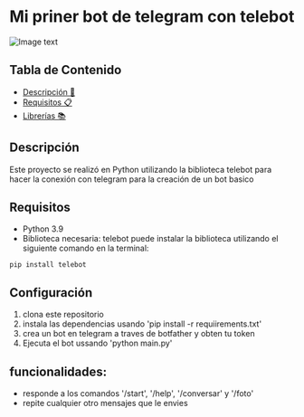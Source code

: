 # Mi priner bot de telegram con telebot
![Image text]()
## Tabla de Contenido
- [Descripción 📜](#descripción-)
- [Requisitos 📋](#requisitos-)
- [Librerías 📚](#librerías-)
## Descripción
Este proyecto se realizó en Python utilizando la biblioteca telebot para hacer la conexión con telegram para la creación de un bot basico 

## Requisitos 
* Python 3.9
* Biblioteca necesaria: telebot
puede instalar la biblioteca utilizando el siguiente comando en la terminal:
```
pip install telebot
```
## Configuración

1. clona este repositorio
2. instala las dependencias usando 'pip install -r requiirements.txt'
3. crea un bot en telegram a traves de botfather y obten tu token
4. Ejecuta el bot ussando 'python main.py'

## funcionalidades:

- responde a los comandos '/start', '/help', '/conversar' y '/foto'
- repite cualquier otro mensajes que le envies 
